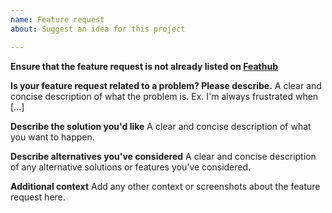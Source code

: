 ```yaml
---
name: Feature request
about: Suggest an idea for this project

---
```


**Ensure that the feature request is not already listed on [Feathub](https://feathub.com/CaptainFact/captain-fact)**

**Is your feature request related to a problem? Please describe.**
A clear and concise description of what the problem is. Ex. I'm always frustrated when [...]

**Describe the solution you'd like**
A clear and concise description of what you want to happen.

**Describe alternatives you've considered**
A clear and concise description of any alternative solutions or features you've considered.

**Additional context**
Add any other context or screenshots about the feature request here.
